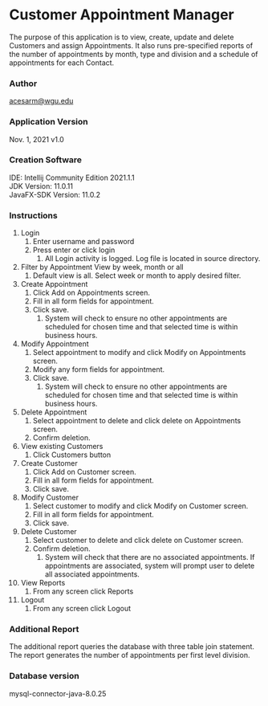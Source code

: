 # Customer Appointment Manager

The purpose of this application is to view, create, update and delete Customers and assign Appointments.
It also runs pre-specified reports of the number of appointments by month, type and division and a schedule of
appointments for each Contact.

### Author
acesarm@wgu.edu<br>

### Application Version
Nov. 1, 2021
v1.0

### Creation Software
IDE: Intellij Community Edition 2021.1.1<br>
JDK Version: 11.0.11<br>
JavaFX-SDK Version: 11.0.2<br>

### Instructions
1. Login
    1. Enter username and password
    2. Press enter or click login
        1. All Login activity is logged. Log file is located in source directory.
2. Filter by Appointment View by week, month or all
    1. Default view is all. Select week or month to apply desired filter.
3. Create Appointment
    1. Click Add on Appointments screen.
    2. Fill in all form fields for appointment.
    3. Click save.
        1. System will check to ensure no other appointments are scheduled for chosen time and that selected time is 
           within business hours.
4. Modify Appointment
    1. Select appointment to modify and click Modify on Appointments screen.
    2. Modify any form fields for appointment.
    3. Click save.
        1. System will check to ensure no other appointments are scheduled for chosen time and that selected time is
           within business hours.
5. Delete Appointment
   1. Select appointment to delete and click delete on Appointments screen.
   2. Confirm deletion.
6. View existing Customers
    1. Click Customers button
7. Create Customer
    1. Click Add on Customer screen.
    2. Fill in all form fields for appointment.
    3. Click save.
8. Modify Customer
    1. Select customer to modify and click Modify on Customer screen.
    2. Fill in all form fields for appointment.
    3. Click save.
9. Delete Customer
    1. Select customer to delete and click delete on Customer screen.
    2. Confirm deletion.
        1. System will check that there are no associated appointments. If appointments are associated, system will
        prompt user to delete all associated appointments.
10. View Reports
    1. From any screen click Reports
11. Logout
    1. From any screen click Logout
    
### Additional Report
The additional report queries the database with three table join statement. The report generates the number of 
appointments per first level division.

### Database version
mysql-connector-java-8.0.25
